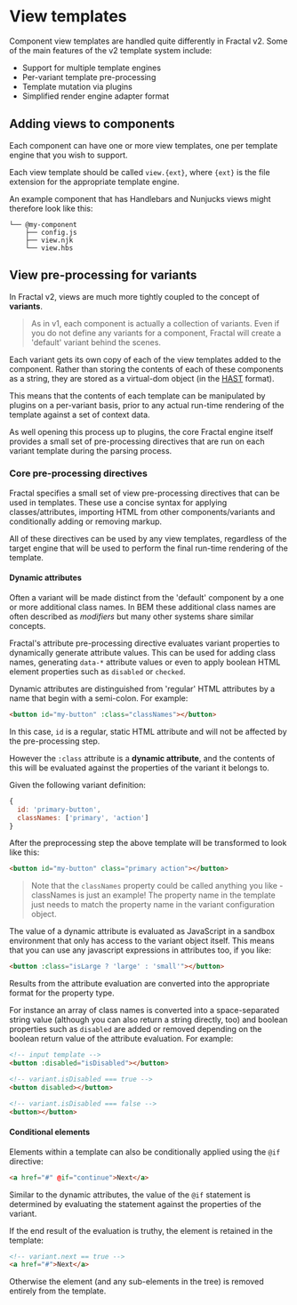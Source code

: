 # View templates

Component view templates are handled quite differently in Fractal v2. Some of the main features of the v2 template system include:

* Support for multiple template engines
* Per-variant template pre-processing
* Template mutation via plugins
* Simplified render engine adapter format

## Adding views to components

Each component can have one or more view templates, one per template engine that you wish to support.

Each view template should be called `view.{ext}`, where `{ext}` is the file extension for the appropriate template engine.

An example component that has Handlebars and Nunjucks views might therefore look like this:

```
└── @my-component
    ├── config.js
    ├── view.njk
    └── view.hbs
```

## View pre-processing for variants

In Fractal v2, views are much more tightly coupled to the concept of **variants**.

> As in v1, each component is actually a collection of variants. Even if you do not define any variants for a component, Fractal will create a 'default' variant behind the scenes.

Each variant gets its own copy of each of the view templates added to the component. Rather than storing the contents of each of these components as a string, they are stored as a virtual-dom object (in the [HAST](https://github.com/syntax-tree/hast) format).

This means that the contents of each template can be manipulated by plugins on a per-variant basis, prior to any actual run-time rendering of the template against a set of context data.

As well opening this process up to plugins, the core Fractal engine itself provides a small set of pre-processing directives that are run on each variant template during the parsing process.

### Core pre-processing directives

Fractal specifies a small set of view pre-processing directives that can be used in templates. These use a concise syntax for applying classes/attributes, importing HTML from other components/variants and conditionally adding or removing markup.

All of these directives can be used by any view templates, regardless of the target engine that will be used to perform the final run-time rendering of the template.

#### Dynamic attributes

Often a variant will be made distinct from the 'default' component by a one or more additional class names. In BEM these additional class names are often described as _modifiers_ but many other systems share similar concepts.

Fractal's attribute pre-processing directive evaluates variant properties to dynamically generate attribute values. This can be used for adding class names, generating `data-*` attribute values or even to apply boolean HTML element properties such as `disabled` or `checked`.

Dynamic attributes are distinguished from 'regular' HTML attributes by a name that begin with a semi-colon. For example:

```html
<button id="my-button" :class="classNames"></button>
```

In this case, `id` is a regular, static HTML attribute and will not be affected by the pre-processing step.

However the `:class` attribute is a **dynamic attribute**, and the contents of this will be evaluated against the properties of the variant it belongs to.

Given the following variant definition:

```js
{
  id: 'primary-button',
  classNames: ['primary', 'action']
}
```

After the preprocessing step the above template will be transformed to look like this:

```html
<button id="my-button" class="primary action"></button>
```

> Note that the `classNames` property could be called anything you like - classNames is just an example! The property name in the template just needs to match the property name in the variant configuration object.

The value of a dynamic attribute is evaluated as JavaScript in a sandbox environment that only has access to the variant object itself. This means that you can use any javascript expressions in attributes too, if you like:

```html
<button :class="isLarge ? 'large' : 'small'"></button>
```

Results from the attribute evaluation are converted into the appropriate format for the property type.

For instance an array of class names is converted into a space-separated string value (although you can also return a string directly, too) and boolean properties such as `disabled` are added or removed depending on the boolean return value of the attribute evaluation. For example:

```html
<!-- input template -->
<button :disabled="isDisabled"></button>

<!-- variant.isDisabled === true -->
<button disabled></button>

<!-- variant.isDisabled === false -->
<button></button>
```

#### Conditional elements

Elements within a template can also be conditionally applied using the `@if` directive:

```html
<a href="#" @if="continue">Next</a>
```

Similar to the dynamic attributes, the value of the `@if` statement is determined by evaluating the statement against the properties of the variant.

If the end result of the evaluation is truthy, the element is retained in the template:

```html
<!-- variant.next == true -->
<a href="#">Next</a>
```

Otherwise the element (and any sub-elements in the tree) is removed entirely from the template.

